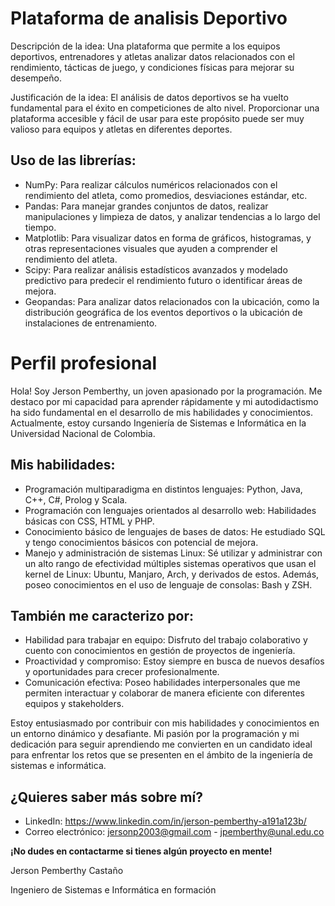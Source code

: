 # Plataforma de analisis Deportivo
Descripción de la idea: Una plataforma que permite a los equipos deportivos, entrenadores y atletas analizar datos relacionados con el rendimiento, tácticas de juego, y condiciones físicas para mejorar su desempeño.

Justificación de la idea: El análisis de datos deportivos se ha vuelto fundamental para el éxito en competiciones de alto nivel. Proporcionar una plataforma accesible y fácil de usar para este propósito puede ser muy valioso para equipos y atletas en diferentes deportes.

## Uso de las librerías:

* NumPy: Para realizar cálculos numéricos relacionados con el rendimiento del atleta, como promedios, desviaciones estándar, etc.
* Pandas: Para manejar grandes conjuntos de datos, realizar manipulaciones y limpieza de datos, y analizar tendencias a lo largo del tiempo.
* Matplotlib: Para visualizar datos en forma de gráficos, histogramas, y otras representaciones visuales que ayuden a comprender el rendimiento del atleta.
* Scipy: Para realizar análisis estadísticos avanzados y modelado predictivo para predecir el rendimiento futuro o identificar áreas de mejora.
* Geopandas: Para analizar datos relacionados con la ubicación, como la distribución geográfica de los eventos deportivos o la ubicación de instalaciones de entrenamiento.

# Perfil profesional

Hola! Soy Jerson Pemberthy, un joven apasionado por la programación. Me destaco por mi capacidad para aprender rápidamente y mi autodidactismo ha sido fundamental en el desarrollo de mis habilidades y conocimientos. Actualmente, estoy cursando Ingeniería de Sistemas e Informática en la Universidad Nacional de Colombia.

## Mis habilidades:

* Programación multiparadigma en distintos lenguajes: Python, Java, C++, C#, Prolog y Scala.
* Programación con lenguajes orientados al desarrollo web: Habilidades básicas con CSS, HTML y PHP.
* Conocimiento básico de lenguajes de bases de datos: He estudiado SQL y tengo conocimientos básicos con potencial de mejora.
* Manejo y administración de sistemas Linux: Sé utilizar y administrar con un alto rango de efectividad múltiples sistemas operativos que usan el kernel de Linux: Ubuntu, Manjaro, Arch, y derivados de estos. Además, poseo conocimientos en el uso de lenguaje de consolas: Bash y ZSH.

## También me caracterizo por:
* Habilidad para trabajar en equipo: Disfruto del trabajo colaborativo y cuento con conocimientos en gestión de proyectos de ingeniería.
* Proactividad y compromiso: Estoy siempre en busca de nuevos desafíos y oportunidades para crecer profesionalmente.
* Comunicación efectiva: Poseo habilidades interpersonales que me permiten interactuar y colaborar de manera eficiente con diferentes equipos y stakeholders.

Estoy entusiasmado por contribuir con mis habilidades y conocimientos en un entorno dinámico y desafiante. Mi pasión por la programación y mi dedicación para seguir aprendiendo me convierten en un candidato ideal para enfrentar los retos que se presenten en el ámbito de la ingeniería de sistemas e informática.

## ¿Quieres saber más sobre mí?

* LinkedIn: https://www.linkedin.com/in/jerson-pemberthy-a191a123b/
* Correo electrónico: jersonp2003@gmail.com - jpemberthy@unal.edu.co
  
**¡No dudes en contactarme si tienes algún proyecto en mente!**

Jerson Pemberthy Castaño

Ingeniero de Sistemas e Informática en formación

